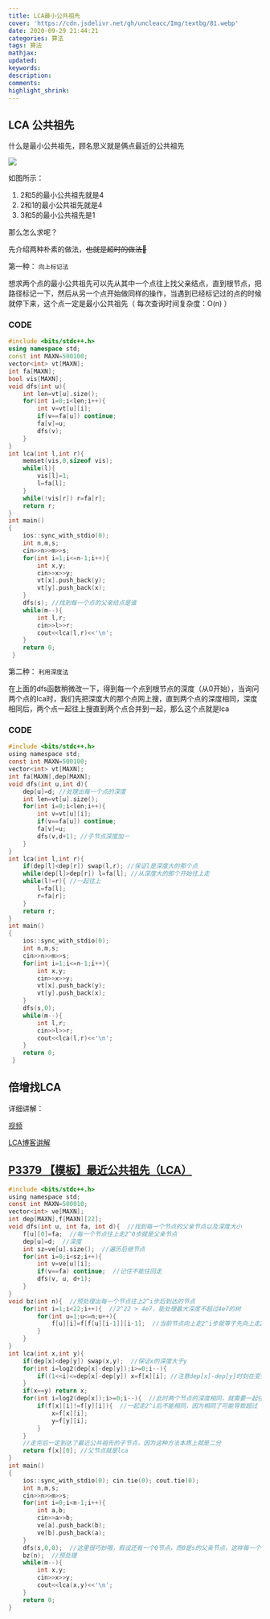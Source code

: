 ```yaml
---
title: LCA最小公共祖先
cover: 'https://cdn.jsdelivr.net/gh/uncleacc/Img/textbg/81.webp'
date: 2020-09-29 21:44:21
categories: 算法
tags: 算法
mathjax: 
updated: 
keywords: 
description: 
comments: 
highlight_shrink: 
---
```


## LCA 公共祖先

什么是最小公共祖先，顾名思义就是俩点最近的公共祖先

![](https://cdn.luogu.com.cn/upload/pic/2282.png)

如图所示：

1. 2和5的最小公共祖先就是4
2. 2和1的最小公共祖先就是4
3. 3和5的最小公共祖先是1

那么怎么求呢？

先介绍两种朴素的做法，~~也就是超时的做法🐷~~

第一种： `向上标记法`

想求两个点的最小公共祖先可以先从其中一个点往上找父亲结点，直到根节点，把路径标记一下，然后从另一个点开始做同样的操作，当遇到已经标记过的点的时候就停下来，这个点一定是最小公共祖先（ 每次查询时间复杂度：O(n) ）

### CODE

```c++
#include <bits/stdc++.h>
using namespace std;
const int MAXN=500100;
vector<int> vt[MAXN];
int fa[MAXN];
bool vis[MAXN];
void dfs(int u){
	int len=vt[u].size();
	for(int i=0;i<len;i++){
		int v=vt[u][i];
		if(v==fa[u]) continue;
		fa[v]=u;
		dfs(v);
	}
}
int lca(int l,int r){
	memset(vis,0,sizeof vis);
	while(l){
		vis[l]=1;
		l=fa[l];
	}
	while(!vis[r]) r=fa[r];
	return r;
}
int main()
{
	ios::sync_with_stdio(0);
	int n,m,s;
	cin>>n>>m>>s;
	for(int i=1;i<=n-1;i++){
		int x,y;
		cin>>x>>y;
		vt[x].push_back(y);
		vt[y].push_back(x);
	}
	dfs(s); //找到每一个点的父亲结点是谁
	while(m--){
		int l,r;
		cin>>l>>r;
		cout<<lca(l,r)<<'\n';
	}
	return 0;
 } 
```

第二种： `利用深度法`

在上面的dfs函数稍微改一下，得到每一个点到根节点的深度（从0开始），当询问两个点的lca时，我们先把深度大的那个点网上搜，直到两个点的深度相同，深度相同后，两个点一起往上搜直到两个点合并到一起，那么这个点就是lca

### CODE

```c
#include <bits/stdc++.h>
using namespace std;
const int MAXN=500100;
vector<int> vt[MAXN];
int fa[MAXN],dep[MAXN];
void dfs(int u,int d){
	dep[u]=d; //处理出每一个点的深度
	int len=vt[u].size();
	for(int i=0;i<len;i++){
		int v=vt[u][i];
		if(v==fa[u]) continue;
		fa[v]=u;
		dfs(v,d+1); //子节点深度加一
	}
}
int lca(int l,int r){
	if(dep[l]<dep[r]) swap(l,r); //保证l是深度大的那个点
	while(dep[l]>dep[r]) l=fa[l]; //从深度大的那个开始往上走
	while(l!=r){ //一起往上
		l=fa[l];
		r=fa[r];
	}
	return r;
}
int main()
{
	ios::sync_with_stdio(0);
	int n,m,s;
	cin>>n>>m>>s;
	for(int i=1;i<=n-1;i++){
		int x,y;
		cin>>x>>y;
		vt[x].push_back(y);
		vt[y].push_back(x);
	}
	dfs(s,0);
	while(m--){
		int l,r;
		cin>>l>>r;
		cout<<lca(l,r)<<'\n';
	}
	return 0;
 } 
```

## 倍增找LCA

 详细讲解：

[视频](https://www.bilibili.com/video/BV155411h7CG?p=2)

[LCA博客讲解](https://www.cnblogs.com/darlingroot/p/10597611.html)

## [P3379 【模板】最近公共祖先（LCA）](https://www.luogu.com.cn/problem/P3379)

```c
#include <bits/stdc++.h>
using namespace std;
const int MAXN=500010;
vector<int> ve[MAXN];
int dep[MAXN],f[MAXN][22];
void dfs(int u, int fa, int d){  //找到每一个节点的父亲节点以及深度大小
	f[u][0]=fa;  //每一个节点往上走2^0步就是父亲节点
	dep[u]=d;  //深度
	int sz=ve[u].size();  //遍历后继节点
	for(int i=0;i<sz;i++){
		int v=ve[u][i];  
		if(v==fa) continue;  //记住不能往回走
		dfs(v, u, d+1);
	}
}
void bz(int n){  //预处理出每一个节点往上2^i步后到达的节点
	for(int i=1;i<22;i++){  //2^22 > 4e7，能处理最大深度不超过4e7的树
		for(int u=1;u<=n;u++){
			f[u][i]=f[f[u][i-1]][i-1];  //当前节点向上走2^i步就等于先向上走2^(i-1)再向上走2^(i-1)步
		}
	}
}
int lca(int x,int y){
	if(dep[x]<dep[y]) swap(x,y);  //保证x的深度大于y
	for(int i=log2(dep[x]-dep[y]);i>=0;i--){
		if((1<<i)<=dep[x]-dep[y]) x=f[x][i]; //注意dep[x]-dep[y]时刻在变化，也正是因为这个所以dep[x]一定最后和dep[y] 
	}
	if(x==y) return x;
	for(int i=log2(dep[x]);i>=0;i--){  //此时两个节点的深度相同，就需要一起往上面走
		if(f[x][i]!=f[y][i]){  //一起走2^i后不能相同，因为相同了可能导致超过（最近）公共祖先！
			x=f[x][i];
			y=f[y][i];
		}
	}
    //走完后一定到达了最近公共祖先的子节点，因为这种方法本质上就是二分
	return f[x][0]; //父节点就是lca
}
int main()
{
	ios::sync_with_stdio(0); cin.tie(0); cout.tie(0);
	int n,m,s;
	cin>>n>>m>>s;
	for(int i=0;i<n-1;i++){
		int a,b;
		cin>>a>>b;
		ve[a].push_back(b);
		ve[b].push_back(a);
	}
	dfs(s,0,0);  //这里很巧妙哦，假设还有一个0节点，而0是s的父亲节点，这样每一个节点往上走2^i就算走过了根节点也会是0
	bz(n);  //预处理
	while(m--){
		int x,y;
		cin>>x>>y;
		cout<<lca(x,y)<<'\n';
	}
	return 0;
}
```

